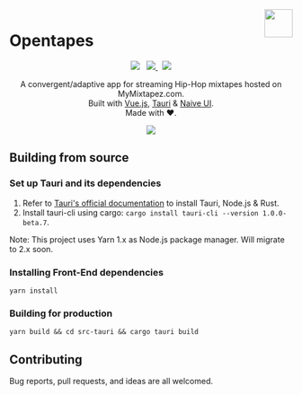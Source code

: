 <img src="https://codeberg.org/xaviers/Opentapes/raw/commit/e76434c9a36b69aedab897f727c3cf92c9af6331/src/assets/logo.png" align="right" width="50px" height="50px"/>

#  Opentapes

<p align="center">
<img src="https://img.shields.io/badge/Release-0.1.0-blue">
&nbsp;
<a href="https://v3.vuejs.org/" target="_blank">
    <img src="https://img.shields.io/badge/Vue-3.0-green">
</a>
&nbsp;
<a href="https://tauri.studio/" target="_blank">
    <img src="https://img.shields.io/badge/Tauri-1.0.0%20beta%208-yellowgreen">
</a>
</p>

<p align="center">
A convergent/adaptive app for streaming Hip-Hop mixtapes hosted on MyMixtapez.com.
<br>Built with <a href="https://v3.vuejs.org/" target="_blank">Vue.js</a>,
<a href="https://tauri.studio/" target="_blank">Tauri</a> &
<a href="https://www.naiveui.com/" target="_blank">Naive UI</a>.
<br>Made with ♥. 
</p>

<p align="center">
  <img src="https://codeberg.org/xaviers/Opentapes/media/branch/main/screenshot.png"/>
</p>

## Building from source
### Set up Tauri and its dependencies
1. Refer to [Tauri's official documentation](https://tauri.studio/en/docs/getting-started/intro) to install Tauri, Node.js & Rust.
2. Install tauri-cli using cargo: `cargo install tauri-cli --version 1.0.0-beta.7`.

Note: This project uses Yarn 1.x as Node.js package manager. Will migrate to 2.x soon.

### Installing Front-End dependencies
```
yarn install
```

### Building for production
```
yarn build && cd src-tauri && cargo tauri build
```

## Contributing

Bug reports, pull requests, and ideas are all welcomed.
